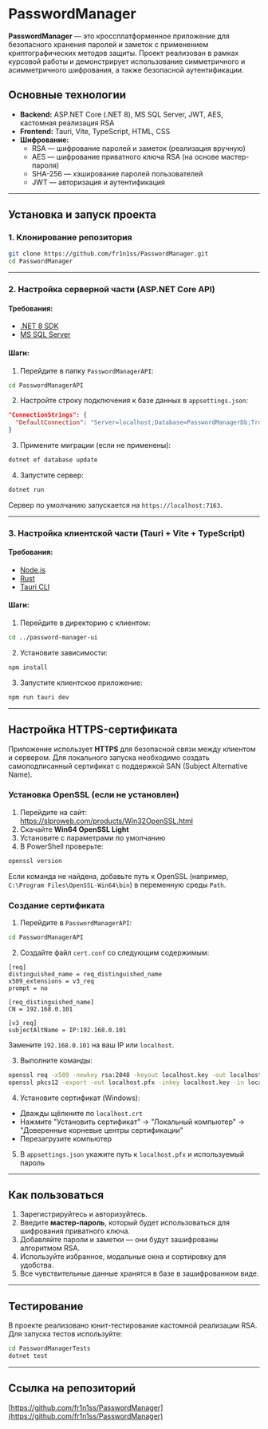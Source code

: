 
# PasswordManager

**PasswordManager** — это кроссплатформенное приложение для безопасного хранения паролей и заметок с применением криптографических методов защиты. Проект реализован в рамках курсовой работы и демонстрирует использование симметричного и асимметричного шифрования, а также безопасной аутентификации.

## Основные технологии

- **Backend:** ASP.NET Core (.NET 8), MS SQL Server, JWT, AES, кастомная реализация RSA
- **Frontend:** Tauri, Vite, TypeScript, HTML, CSS
- **Шифрование:**
  - RSA — шифрование паролей и заметок (реализация вручную)
  - AES — шифрование приватного ключа RSA (на основе мастер-пароля)
  - SHA-256 — хэширование паролей пользователей
  - JWT — авторизация и аутентификация

---

## Установка и запуск проекта

### 1. Клонирование репозитория

```bash
git clone https://github.com/fr1n1ss/PasswordManager.git
cd PasswordManager
```

---

### 2. Настройка серверной части (ASP.NET Core API)

#### Требования:
- [.NET 8 SDK](https://dotnet.microsoft.com/en-us/download)
- [MS SQL Server](https://www.microsoft.com/en-us/sql-server/sql-server-downloads)

#### Шаги:

1. Перейдите в папку `PasswordManagerAPI`:

```bash
cd PasswordManagerAPI
```

2. Настройте строку подключения к базе данных в `appsettings.json`:

```json
"ConnectionStrings": {
  "DefaultConnection": "Server=localhost;Database=PasswordManagerDb;Trusted_Connection=True;"
}
```

3. Примените миграции (если не применены):

```bash
dotnet ef database update
```

4. Запустите сервер:

```bash
dotnet run
```

Сервер по умолчанию запускается на `https://localhost:7163`.

---

### 3. Настройка клиентской части (Tauri + Vite + TypeScript)

#### Требования:
- [Node.js](https://nodejs.org/)
- [Rust](https://www.rust-lang.org/tools/install)
- [Tauri CLI](https://tauri.app/v1/guides/getting-started/prerequisites/)

#### Шаги:

1. Перейдите в директорию с клиентом:

```bash
cd ../password-manager-ui
```

2. Установите зависимости:

```bash
npm install
```

3. Запустите клиентское приложение:

```bash
npm run tauri dev
```

---

## Настройка HTTPS-сертификата

Приложение использует **HTTPS** для безопасной связи между клиентом и сервером. Для локального запуска необходимо создать самоподписанный сертификат с поддержкой SAN (Subject Alternative Name).

### Установка OpenSSL (если не установлен)

1. Перейдите на сайт: https://slproweb.com/products/Win32OpenSSL.html
2. Скачайте **Win64 OpenSSL Light**
3. Установите с параметрами по умолчанию
4. В PowerShell проверьте:
```powershell
openssl version
```
Если команда не найдена, добавьте путь к OpenSSL (например, `C:\Program Files\OpenSSL-Win64\bin`) в переменную среды `Path`.

### Создание сертификата

1. Перейдите в `PasswordManagerAPI`:

```bash
cd PasswordManagerAPI
```

2. Создайте файл `cert.conf` со следующим содержимым:

```
[req]
distinguished_name = req_distinguished_name
x509_extensions = v3_req
prompt = no

[req_distinguished_name]
CN = 192.168.0.101

[v3_req]
subjectAltName = IP:192.168.0.101
```

Замените `192.168.0.101` на ваш IP или `localhost`.

3. Выполните команды:

```bash
openssl req -x509 -newkey rsa:2048 -keyout localhost.key -out localhost.crt -days 365 -nodes -config cert.conf
openssl pkcs12 -export -out localhost.pfx -inkey localhost.key -in localhost.crt -passout pass:yourpassword
```

4. Установите сертификат (Windows):
- Дважды щёлкните по `localhost.crt`
- Нажмите "Установить сертификат" → "Локальный компьютер" → "Доверенные корневые центры сертификации"
- Перезагрузите компьютер

5. В `appsettings.json` укажите путь к `localhost.pfx` и используемый пароль


---

## Как пользоваться

1. Зарегистрируйтесь и авторизуйтесь.
2. Введите **мастер-пароль**, который будет использоваться для шифрования приватного ключа.
3. Добавляйте пароли и заметки — они будут зашифрованы алгоритмом RSA.
4. Используйте избранное, модальные окна и сортировку для удобства.
5. Все чувствительные данные хранятся в базе в зашифрованном виде.

---

## Тестирование

В проекте реализовано юнит-тестирование кастомной реализации RSA. Для запуска тестов используйте:

```bash
cd PasswordManagerTests
dotnet test
```

---

## Ссылка на репозиторий

[https://github.com/fr1n1ss/PasswordManager](https://github.com/fr1n1ss/PasswordManager)
